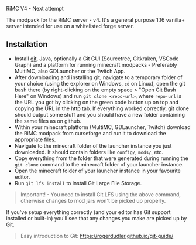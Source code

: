 RiMC V4 - Next attempt

The modpack for the RiMC server - v4. It's a general purpose 1.16 vanilla+ server intended for use on a whitelisted forge server.

## Installation

- Install [git](https://git-scm.com/), Java, optionally a Git GUI (Sourcetree, Gitkraken, VSCode Graph) and a platform for running minecraft modpacks - Preferably MultiMC, also GDLauncher or the Twitch App.
- After downloading and installing git, navigate to a temporary folder of your choice (using the explorer on Windows, `cd` on Linux), open the git bash there (by right-clicking on the empty space > "Open Git Bash Here" on Windows) and run `git clone <repo-url>`, where `repo-url` is the URL you got by clicking on the green code button up on top and copying the URL in the http tab. If everything worked correctly, git clone should output some stuff and you should have a new folder containing the same files as on github.
- Within your minecraft platform (MultiMC, GDLauncher, Twitch) download the RiMC modpack from curseforge and run it to download the appropriate files.
- Navigate to the minecraft folder of the launcher instance you just downloaded. It should contain folders like `config/`, `mods/`, etc.
- Copy everything from the folder that were generated during running the `git clone` command to the minecraft folder of your launcher instance.
- Open the minecraft folder of your launcher instance in your favourite editor.
- Run `git lfs install` to install Git Large File Storage.

> Important! - You need to install Git LFS using the above command, otherwise changes to mod jars won't be picked up properly.

If you've setup everything correctly (and your editor has Git support installed or built-in) you'll see that any changes you make are picked up by Git.

> Easy introduction to Git: https://rogerdudler.github.io/git-guide/
